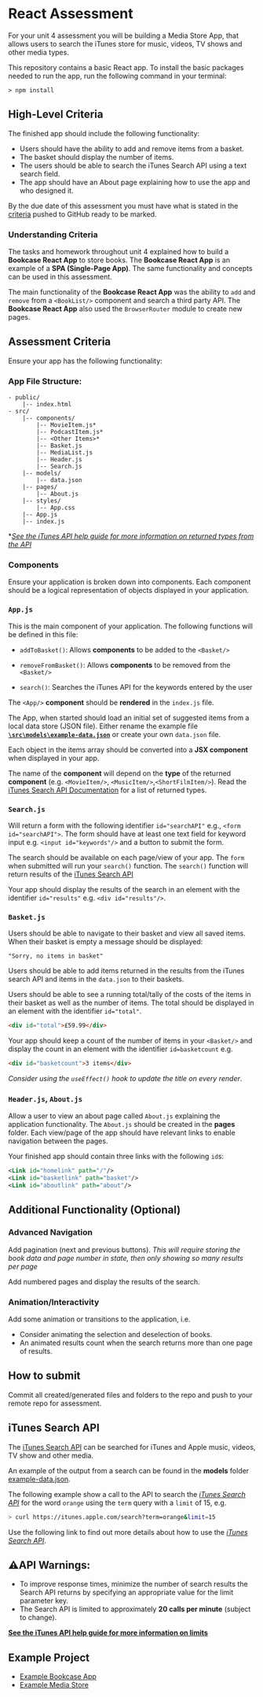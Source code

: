 # React Assessment

For your unit 4 assessment you will be building a Media Store App, that allows users to search the iTunes store for music, videos, TV shows and other media types.

This repository contains a basic React app. To install the basic packages needed to run the app, run the following command in your terminal:

```shell
> npm install
```

## High-Level Criteria

The finished app should include the following functionality:

- Users should have the ability to add and remove items from a basket. 
- The basket should display the number of items.
- The users should be able to search the iTunes Search API using a text search field.
- The app should have an About page explaining how to use the app and who designed it.

By the due date of this assessment you must have what is stated in the [criteria](#assessment-criteria) pushed to GitHub ready to be marked.

### Understanding Criteria

The tasks and homework throughout unit 4 explained how to build a __Bookcase React App__ to store books. The __Bookcase React App__ is an example of a __SPA (Single-Page App)__. The same functionality and concepts can be used in this assessment.

The main functionality of the __Bookcase React App__ was the ability to `add` and `remove` from a `<BookList/>` component and search a third party API. The __Bookcase React App__ also used the `BrowserRouter` module to create new pages.

## Assessment Criteria

Ensure your app has the following functionality:

### App File Structure:

```
- public/
    |-- index.html
- src/
    |-- components/
        |-- MovieItem.js*
        |-- PodcastItem.js*
        |-- <Other Items>*
        |-- Basket.js
        |-- MediaList.js
        |-- Header.js
        |-- Search.js
    |-- models/
        |-- data.json
    |-- pages/
        |-- About.js
    |-- styles/
        |-- App.css
    |-- App.js
    |-- index.js
```
*_[See the iTunes API help guide for more information on returned types from the API](https://affiliate.itunes.apple.com/resources/documentation/itunes-store-web-service-search-api)_

### Components

Ensure your application is broken down into components. Each component should be a logical representation of objects displayed in your application.

### `App.js`
This is the main component of your application. The following functions will be defined in this file: 
- `addToBasket()`:
    Allows **components** to be added to the `<Basket/>`

- `removeFromBasket()`:
    Allows **components** to be removed from the `<Basket/>`

- `search()`:
    Searches the iTunes API for the keywords entered by the user

The `<App/>` **component** should be **rendered** in the `index.js` file.

The App, when started should load an initial set of suggested items from a local data store (JSON file). Either rename the example file [**`\src\models\example-data.json`**](.\src\models\example-data.json) or create your own `data.json` file. 

Each object in the items array should be converted into a **JSX component** when displayed in your app.

The name of the **component** will depend on the **type** of the returned **component** (e.g. `<MovieItem/>`, `<MusicItem/>`,`<ShortFilmItem/>`). Read the [iTunes Search API Documentation](#itunes-search-api) for a list of returned types.

### `Search.js`
Will return a form with the following identifier `id="searchAPI"` e.g., `<form id="searchAPI">`. The form should have at least one text field for keyword input e.g. `<input id="keywords"/>` and a button to submit the form.

The search should be available on each page/view of your app. The `form` when submitted will run your `search()` function. The `search()` function will return results of the [iTunes Search API](#itunes-search-api)

Your app should display the results of the search in an element with the identifier `id="results"` e.g. `<div id="results"/>`.

### `Basket.js`
Users should be able to navigate to their basket and view all saved items. When their basket is empty a message should be displayed:

```
"Sorry, no items in basket" 
```
Users should be able to add items returned in the results from the iTunes search API and items in the `data.json` to their baskets.

Users should be able to see a running total/tally of the costs of the items in their basket as well as the number of items. The total should be displayed in an element with the identifier `id="total"`.

```HTML
<div id="total">£59.99</div>
```

Your app should keep a count of the number of items in your `<Basket/>` and display the count in an element with the identifier `id=basketcount` e.g. 
    
```HTML
<div id="basketcount">3 items</div>
```
*Consider using the `useEffect()` hook to update the title on every render*.

### `Header.js`, `About.js`

Allow a user to view an about page called `About.js` explaining the application functionality. The `About.js` should be created in the **pages** folder. Each view/page of the app should have relevant links to enable navigation between the pages.

Your finished app should contain three links with the following `id`s:

```XML
<Link id="homelink" path="/"/>
<Link id="basketlink" path="basket"/>
<Link id="aboutlink" path="about"/>
```

## Additional Functionality (Optional)

### Advanced Navigation

Add pagination (next and previous buttons). *This will require storing the book data and page number in state, then only showing so many results per page*

Add numbered pages and display the results of the search.

### Animation/Interactivity

Add some animation or transitions to the application, i.e.
- Consider animating the selection and deselection of books.
- An animated results count when the search returns more than one page of results. 

## How to submit

Commit all created/generated files and folders to the repo and push to your remote repo for assessment.

## iTunes Search API

The [iTunes Search API](https://affiliate.itunes.apple.com/resources/documentation/itunes-store-web-service-search-api/) can be searched for iTunes and Apple music, videos, TV show and other media.

An example of the output from a search can be found in the **models** folder [example-data.json](./models/example-data.json).

The following example show a call to the API to search the _[iTunes Search API](https://affiliate.itunes.apple.com/resources/documentation/itunes-store-web-service-search-api/)_ for the word `orange` using the `term` query with a `limit` of 15, e.g.
    
```sh
> curl https://itunes.apple.com/search?term=orange&limit=15    
```


Use the following link to find out more details about how to use the _[iTunes Search API](https://affiliate.itunes.apple.com/resources/documentation/itunes-store-web-service-search-api/)_.

## ⚠️API Warnings:
- To improve response times, minimize the number of search results the Search API returns by specifying an appropriate value for the limit parameter key.
- The Search API is limited to approximately **20 calls per minute** (subject to change).

**[See the iTunes API help guide for more information on limits](https://affiliate.itunes.apple.com/resources/documentation/itunes-store-web-service-search-api)**

## Example Project

- [Example Bookcase App](https://example-bookcase.netlify.app)
- [Example Media Store](https://example-mediastore.netlify.app)
